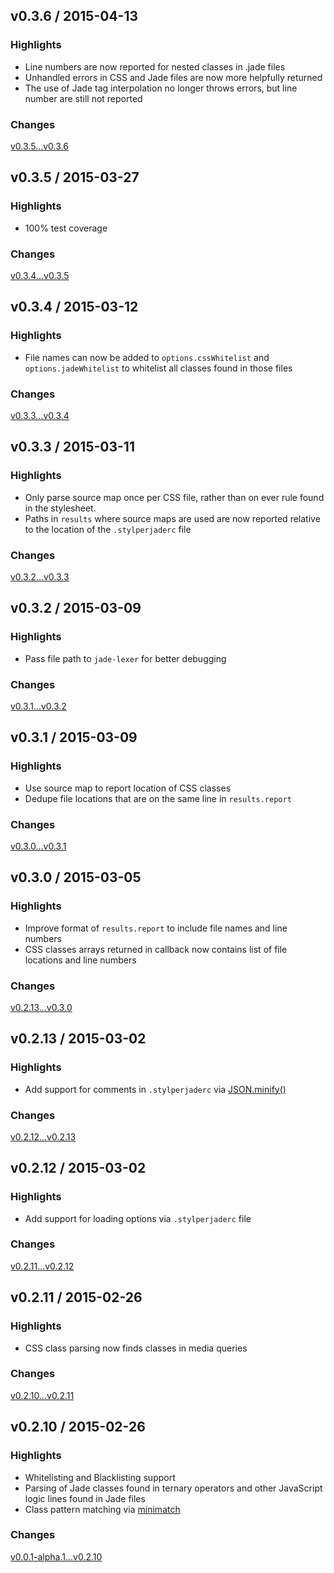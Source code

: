 ## v0.3.6 / 2015-04-13

### Highlights
* Line numbers are now reported for nested classes in .jade files
* Unhandled errors in CSS and Jade files are now more helpfully returned
* The use of Jade tag interpolation no longer throws errors, but line number are still not reported

### Changes
[v0.3.5...v0.3.6](https://github.com/benedfit/stylperjade/compare/v0.3.5...v0.3.6)

## v0.3.5 / 2015-03-27

### Highlights
* 100% test coverage

### Changes
[v0.3.4...v0.3.5](https://github.com/benedfit/stylperjade/compare/v0.3.4...v0.3.5)

## v0.3.4 / 2015-03-12

### Highlights
* File names can now be added to `options.cssWhitelist` and `options.jadeWhitelist` to whitelist all classes found in those files

### Changes
[v0.3.3...v0.3.4](https://github.com/benedfit/stylperjade/compare/v0.3.3...v0.3.4)

## v0.3.3 / 2015-03-11

### Highlights
* Only parse source map once per CSS file, rather than on ever rule found in the stylesheet.
* Paths in `results` where source maps are used are now reported relative to the location of the `.stylperjaderc` file

### Changes
[v0.3.2...v0.3.3](https://github.com/benedfit/stylperjade/compare/v0.3.2...v0.3.3)

## v0.3.2 / 2015-03-09

### Highlights
* Pass file path to `jade-lexer` for better debugging

### Changes
[v0.3.1...v0.3.2](https://github.com/benedfit/stylperjade/compare/v0.3.1...v0.3.2)

## v0.3.1 / 2015-03-09

### Highlights
* Use source map to report location of CSS classes
* Dedupe file locations that are on the same line in `results.report`

### Changes
[v0.3.0...v0.3.1](https://github.com/benedfit/stylperjade/compare/v0.3.0...v0.3.1)

## v0.3.0 / 2015-03-05

### Highlights
* Improve format of `results.report` to include file names and line numbers
* CSS classes arrays returned in callback now contains list of file locations and line numbers

### Changes
[v0.2.13...v0.3.0](https://github.com/benedfit/stylperjade/compare/v0.2.13...v0.3.0)

## v0.2.13 / 2015-03-02

### Highlights
* Add support for comments in `.stylperjaderc` via [JSON.minify()](https://github.com/getify/JSON.minify)

### Changes
[v0.2.12...v0.2.13](https://github.com/benedfit/stylperjade/compare/v0.2.12...v0.2.13)

## v0.2.12 / 2015-03-02

### Highlights
* Add support for loading options via `.stylperjaderc` file

### Changes
[v0.2.11...v0.2.12](https://github.com/benedfit/stylperjade/compare/v0.2.11...v0.2.12)

## v0.2.11 / 2015-02-26

### Highlights
* CSS class parsing now finds classes in media queries

### Changes
[v0.2.10...v0.2.11](https://github.com/benedfit/stylperjade/compare/v0.2.10...v0.2.11)

## v0.2.10 / 2015-02-26

### Highlights
* Whitelisting and Blacklisting support
* Parsing of Jade classes found in ternary operators and other JavaScript logic lines found in Jade files
* Class pattern matching via [minimatch](https://github.com/isaacs/minimatch)

### Changes
[v0.0.1-alpha.1...v0.2.10](https://github.com/benedfit/stylperjade/compare/master@%7B6day%7D...v0.2.10)
